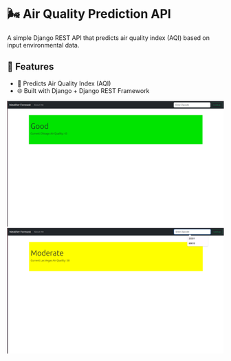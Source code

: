 # 🌬️ Air Quality Prediction API

A simple Django REST API that predicts air quality index (AQI) based on input environmental data.

## 🚀 Features

- 🎯 Predicts Air Quality Index (AQI)
- 🌐 Built with Django + Django REST Framework



![ ](img/2.png)
![ ](img/1.png)